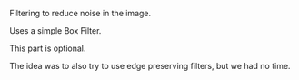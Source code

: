 Filtering to reduce noise in the image.

Uses a simple Box Filter.

This part is optional.

The idea was to also try to use edge preserving filters, but we had no time.
